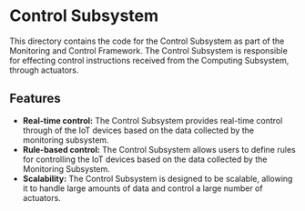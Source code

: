 # Control Subsystem

This directory contains the code for the Control Subsystem as part of the Monitoring and Control Framework. The Control Subsystem is responsible for effecting control instructions received from the Computing Subsystem, through actuators. 

## Features

- **Real-time control:** The Control Subsystem provides real-time control through of the IoT devices based on the data collected by the monitoring subsystem.
- **Rule-based control:** The Control Subsystem allows users to define rules for controlling the IoT devices based on the data collected by the Monitoring Subsystem.
- **Scalability:** The Control Subsystem is designed to be scalable, allowing it to handle large amounts of data and control a large number of actuators.
